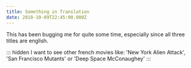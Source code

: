 ```yaml
---
title: Something in Translation
date: 2018-10-09T22:45:00.000Z
---
```


This has been bugging me for quite some time, especially since all three titles are english.

::: hidden
I want to see other french movies like: 'New York Alien Attack', 'San Francisco Mutants' or 'Deep Space McConaughey'
:::